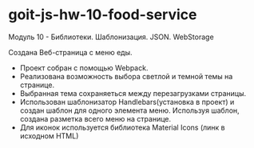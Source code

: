 # goit-js-hw-10-food-service

Модуль 10 - Библиотеки. Шаблонизация. JSON. WebStorage

Создана Веб-страница с меню еды.

- Проект собран с помощью Webpack.
- Реализована возможность выбора светлой и темной темы на странице.
- Выбранная тема сохраняеться между перезагрузками страницы.
- Использован шаблонизатор Handlebars(установка в проект) и создан шаблон для
  одного элемента меню. Используя шаблон, создана разметка всего меню на
  странице.
- Для иконок используется библиотека Material Icons (линк в исходном HTML)
